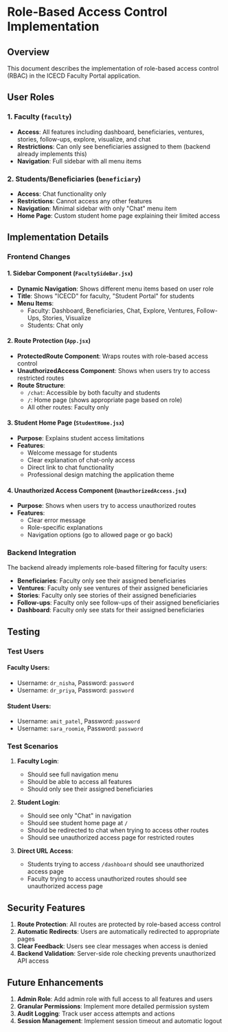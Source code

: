 # Role-Based Access Control Implementation

## Overview

This document describes the implementation of role-based access control (RBAC) in the ICECD Faculty Portal application.

## User Roles

### 1. Faculty (`faculty`)
- **Access**: All features including dashboard, beneficiaries, ventures, stories, follow-ups, explore, visualize, and chat
- **Restrictions**: Can only see beneficiaries assigned to them (backend already implements this)
- **Navigation**: Full sidebar with all menu items

### 2. Students/Beneficiaries (`beneficiary`)
- **Access**: Chat functionality only
- **Restrictions**: Cannot access any other features
- **Navigation**: Minimal sidebar with only "Chat" menu item
- **Home Page**: Custom student home page explaining their limited access

## Implementation Details

### Frontend Changes

#### 1. Sidebar Component (`FacultySideBar.jsx`)
- **Dynamic Navigation**: Shows different menu items based on user role
- **Title**: Shows "ICECD" for faculty, "Student Portal" for students
- **Menu Items**:
  - Faculty: Dashboard, Beneficiaries, Chat, Explore, Ventures, Follow-Ups, Stories, Visualize
  - Students: Chat only

#### 2. Route Protection (`App.jsx`)
- **ProtectedRoute Component**: Wraps routes with role-based access control
- **UnauthorizedAccess Component**: Shows when users try to access restricted routes
- **Route Structure**:
  - `/chat`: Accessible by both faculty and students
  - `/`: Home page (shows appropriate page based on role)
  - All other routes: Faculty only

#### 3. Student Home Page (`StudentHome.jsx`)
- **Purpose**: Explains student access limitations
- **Features**: 
  - Welcome message for students
  - Clear explanation of chat-only access
  - Direct link to chat functionality
  - Professional design matching the application theme

#### 4. Unauthorized Access Component (`UnauthorizedAccess.jsx`)
- **Purpose**: Shows when users try to access unauthorized routes
- **Features**:
  - Clear error message
  - Role-specific explanations
  - Navigation options (go to allowed page or go back)

### Backend Integration

The backend already implements role-based filtering for faculty users:
- **Beneficiaries**: Faculty only see their assigned beneficiaries
- **Ventures**: Faculty only see ventures of their assigned beneficiaries  
- **Stories**: Faculty only see stories of their assigned beneficiaries
- **Follow-ups**: Faculty only see follow-ups of their assigned beneficiaries
- **Dashboard**: Faculty only see stats for their assigned beneficiaries

## Testing

### Test Users

#### Faculty Users:
- Username: `dr_nisha`, Password: `password`
- Username: `dr_priya`, Password: `password`

#### Student Users:
- Username: `amit_patel`, Password: `password`
- Username: `sara_roomie`, Password: `password`

### Test Scenarios

1. **Faculty Login**:
   - Should see full navigation menu
   - Should be able to access all features
   - Should only see their assigned beneficiaries

2. **Student Login**:
   - Should see only "Chat" in navigation
   - Should see student home page at `/`
   - Should be redirected to chat when trying to access other routes
   - Should see unauthorized access page for restricted routes

3. **Direct URL Access**:
   - Students trying to access `/dashboard` should see unauthorized access page
   - Faculty trying to access unauthorized routes should see unauthorized access page

## Security Features

1. **Route Protection**: All routes are protected by role-based access control
2. **Automatic Redirects**: Users are automatically redirected to appropriate pages
3. **Clear Feedback**: Users see clear messages when access is denied
4. **Backend Validation**: Server-side role checking prevents unauthorized API access

## Future Enhancements

1. **Admin Role**: Add admin role with full access to all features and users
2. **Granular Permissions**: Implement more detailed permission system
3. **Audit Logging**: Track user access attempts and actions
4. **Session Management**: Implement session timeout and automatic logout 